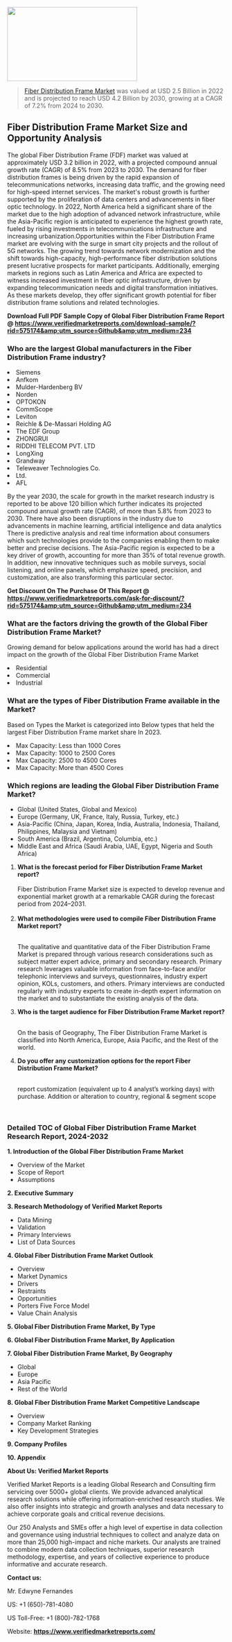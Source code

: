<img src="https://ffe5etoiles.com/wp-content/uploads/2024/12/MST1-300x171.png" alt="" width="300" height="171" class="alignnone size-medium wp-image-20088" /><blockquote><p><p><a href="https://www.verifiedmarketreports.com/download-sample/?rid=575174&utm_source=Github&utm_medium=234" target="_blank">Fiber Distribution Frame Market</a> was valued at USD 2.5 Billion in 2022 and is projected to reach USD 4.2 Billion by 2030, growing at a CAGR of 7.2% from 2024 to 2030.</p></blockquote><p><h2>Fiber Distribution Frame Market Size and Opportunity Analysis</h2>The global Fiber Distribution Frame (FDF) market was valued at approximately USD 3.2 billion in 2022, with a projected compound annual growth rate (CAGR) of 8.5% from 2023 to 2030. The demand for fiber distribution frames is being driven by the rapid expansion of telecommunications networks, increasing data traffic, and the growing need for high-speed internet services. The market's robust growth is further supported by the proliferation of data centers and advancements in fiber optic technology. In 2022, North America held a significant share of the market due to the high adoption of advanced network infrastructure, while the Asia-Pacific region is anticipated to experience the highest growth rate, fueled by rising investments in telecommunications infrastructure and increasing urbanization.Opportunities within the Fiber Distribution Frame market are evolving with the surge in smart city projects and the rollout of 5G networks. The growing trend towards network modernization and the shift towards high-capacity, high-performance fiber distribution solutions present lucrative prospects for market participants. Additionally, emerging markets in regions such as Latin America and Africa are expected to witness increased investment in fiber optic infrastructure, driven by expanding telecommunication needs and digital transformation initiatives. As these markets develop, they offer significant growth potential for fiber distribution frame solutions and related technologies.</p><p class=""><strong>Download Full PDF Sample Copy of Global Fiber Distribution Frame Report @ <a href="https://www.verifiedmarketreports.com/download-sample/?rid=575174&amp;utm_source=Github&amp;utm_medium=234" target="_blank">https://www.verifiedmarketreports.com/download-sample/?rid=575174&amp;utm_source=Github&amp;utm_medium=234</a></strong></p><h3 id="" class="">Who are the largest Global manufacturers in the Fiber Distribution Frame industry?</h3><p><li>Siemens</li><li> Anfkom</li><li> Mulder-Hardenberg BV</li><li> Norden</li><li> OPTOKON</li><li> CommScope</li><li> Leviton</li><li> Reichle & De-Massari Holding AG</li><li> The EDF Group</li><li> ZHONGRUI</li><li> RIDDHI TELECOM PVT. LTD</li><li> LongXing</li><li> Grandway</li><li> Teleweaver Technologies Co.</li><li>Ltd.</li><li> AFL</li></p><div class=""><div class="" dir="" data-message-author-role="" data-message-id="" data-message-model-slug=""><div class=""><div class=""><div class=""><div class="" dir="" data-message-author-role="" data-message-id="" data-message-model-slug=""><div class=""><div class=""><p>By the year 2030, the scale for growth in the market research industry is reported to be above 120 billion which further indicates its projected compound annual growth rate (CAGR), of more than 5.8% from 2023 to 2030. There have also been disruptions in the industry due to advancements in machine learning, artificial intelligence and data analytics There is predictive analysis and real time information about consumers which such technologies provide to the companies enabling them to make better and precise decisions. The Asia-Pacific region is expected to be a key driver of growth, accounting for more than 35% of total revenue growth. In addition, new innovative techniques such as mobile surveys, social listening, and online panels, which emphasize speed, precision, and customization, are also transforming this particular sector.</p><p><strong>Get Discount On The Purchase Of This Report @&nbsp; <a href="https://www.verifiedmarketreports.com/ask-for-discount/?rid=575174&amp;utm_source=Github&amp;utm_medium=234" target="_blank">https://www.verifiedmarketreports.com/ask-for-discount/?rid=575174&amp;utm_source=Github&amp;utm_medium=234</a></strong></p></div></div></div></div></div></div></div></div><h3 id="" class="">What are the factors driving the growth of the Global Fiber Distribution Frame Market?</h3><p id="" class="">Growing demand for below applications around the world has had a direct impact on the growth of the Global Fiber Distribution Frame Market</p><p id="" class=""><li>Residential</li><li> Commercial</li><li> Industrial</li></p><h3 id="" class="">What are the types of Fiber Distribution Frame available in the Market?</h3><p id="" class="">Based on Types the Market is categorized into Below types that held the largest Fiber Distribution Frame market share In 2023.</p><p id="" class=""><li>Max Capacity: Less than 1000 Cores</li><li> Max Capacity: 1000 to 2500 Cores</li><li> Max Capacity: 2500 to 4500 Cores</li><li> Max Capacity: More than 4500 Cores</li></p><h3 id="" class="">Which regions are leading the Global Fiber Distribution Frame Market?</h3><ul><li>Global (United States, Global and Mexico)</li><li>Europe (Germany, UK, France, Italy, Russia, Turkey, etc.)</li><li>Asia-Pacific (China, Japan, Korea, India, Australia, Indonesia, Thailand, Philippines, Malaysia and Vietnam)</li><li>South America (Brazil, Argentina, Columbia, etc.)</li><li>Middle East and Africa (Saudi Arabia, UAE, Egypt, Nigeria and South Africa)</li></ul><p><ol><li><strong>What is the forecast period for Fiber Distribution Frame Market report?<br /></strong><br /><span data-sheets-root="1" data-sheets-value="{&quot;1&quot;:2,&quot;2&quot;:&quot;XXXX size is expected to develop revenue and exponential market growth at a remarkable CAGR during the forecast period from 2024&ndash;2030.&quot;}" data-sheets-userformat="{&quot;2&quot;:12674,&quot;4&quot;:{&quot;1&quot;:2,&quot;2&quot;:16776960},&quot;10&quot;:2,&quot;11&quot;:0,&quot;15&quot;:&quot;Arial&quot;,&quot;16&quot;:12}">Fiber Distribution Frame Market size is expected to develop revenue and exponential market growth at a remarkable CAGR during the forecast period from 2024&ndash;2031.</span><br /><br /></li><li><strong>What methodologies were used to compile Fiber Distribution Frame Market report?<br /><br /></strong><p>The qualitative and quantitative data of the&nbsp;Fiber Distribution Frame Market is prepared through various research considerations such as subject matter expert advice, primary and secondary research. Primary research leverages valuable information from face-to-face and/or telephonic interviews and surveys, questionnaires, industry expert opinion, KOLs, customers, and others. Primary interviews are conducted regularly with industry experts to create in-depth expert information on the market and to substantiate the existing analysis of the data.&nbsp;</p></li><li><strong>Who is the target audience for Fiber Distribution Frame Market report?<br /><br /></strong><p>On the basis of Geography, The&nbsp;Fiber Distribution Frame Market is classified into North America, Europe, Asia Pacific, and the Rest of the world.</p></li><li><strong>Do you offer any customization options for the report Fiber Distribution Frame Market?<br /><br /></strong><p>report customization (equivalent up to 4 analyst&rsquo;s working days) with purchase. Addition or alteration to country, regional &amp; segment scope</p><p>&nbsp;</p></li></ol></p><h3 id="" class="">Detailed TOC of Global Fiber Distribution Frame Market Research Report, 2024-2032</h3><p id="" class=""><strong>1. Introduction of the Global Fiber Distribution Frame Market</strong></p><ul><li>Overview of the Market</li><li>Scope of Report</li><li>Assumptions</li></ul><p id="" class=""><strong>2. Executive Summary</strong></p><p id="" class=""><strong>3. Research Methodology of&nbsp;Verified Market Reports</strong></p><ul><li>Data Mining</li><li>Validation</li><li>Primary Interviews</li><li>List of Data Sources</li></ul><p id="" class=""><strong>4. Global Fiber Distribution Frame Market Outlook</strong></p><ul><li>Overview</li><li>Market Dynamics</li><li>Drivers</li><li>Restraints</li><li>Opportunities</li><li>Porters Five Force Model</li><li>Value Chain Analysis</li></ul><p id="" class=""><strong>5. Global Fiber Distribution Frame Market, By&nbsp;Type</strong></p><p id="" class=""><strong>6. Global Fiber Distribution Frame Market, By Application</strong></p><p id="" class=""><strong>7. Global Fiber Distribution Frame Market, By Geography</strong></p><ul><li>Global</li><li>Europe</li><li>Asia Pacific</li><li>Rest of the World</li></ul><p id="" class=""><strong>8. Global Fiber Distribution Frame Market Competitive Landscape</strong></p><ul><li>Overview</li><li>Company Market Ranking</li><li>Key Development Strategies</li></ul><p id="" class=""><strong>9. Company Profiles</strong></p><p id="" class=""><strong>10. Appendix</strong></p><p id="" class=""><strong>About Us: Verified Market Reports</strong></p><p id="" class="">Verified Market Reports is a leading Global Research and Consulting firm servicing over 5000+ global clients. We provide advanced analytical research solutions while offering information-enriched research studies. We also offer insights into strategic and growth analyses and data necessary to achieve corporate goals and critical revenue decisions.</p><p id="" class="">Our 250 Analysts and SMEs offer a high level of expertise in data collection and governance using industrial techniques to collect and analyze data on more than 25,000 high-impact and niche markets. Our analysts are trained to combine modern data collection techniques, superior research methodology, expertise, and years of collective experience to produce informative and accurate research.</p><p id="" class=""><strong>Contact us:</strong></p><p id="" class="">Mr. Edwyne Fernandes</p><p id="" class="">US: +1 (650)-781-4080</p><p id="" class="">US Toll-Free: +1 (800)-782-1768</p><p id="" class="">Website: <a target="" data-test-app-aware-link=""><strong>https://www.verifiedmarketreports.com/</strong></a></p>
